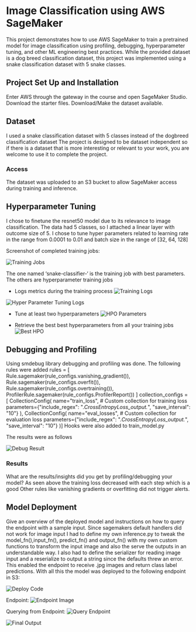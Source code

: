 # Image Classification using AWS SageMaker

This project demonstrates how to use AWS SageMaker to train a pretrained model for image classification using profiling, debugging, hyperparameter tuning, and other ML engineering best practices. While the provided dataset is a dog breed classification dataset, this project was implemented using a snake classification dataset with 5 snake classes.

## Project Set Up and Installation
Enter AWS through the gateway in the course and open SageMaker Studio. 
Download the starter files.
Download/Make the dataset available. 

## Dataset
I used a snake classification dataset with 5 classes instead of the dogbreed classification dataset
The project is designed to be dataset independent so if there is a dataset that is more interesting or relevant to your work, you are welcome to use it to complete the project.

### Access
The dataset was uploaded to an S3 bucket to allow SageMaker access during training and inference.

## Hyperparameter Tuning
I chose to finetune the resnet50 model due to its relevance to image classification. The data had 5 classes, so I attached a linear layer with outcome size of 5. I chose to tune hyper parameters related to learning rate in the range from 0.0001 to 0.01 and batch size in the range of [32, 64, 128]

Screenshot of completed training jobs:

![Training Jobs](./Output%20Images/Training%20Jobs.png)  

The one named ‘snake-classifier-‘ is the training job with best parameters. The others are hyperparameter training jobs

- Logs metrics during the training process
![Training Logs](./Output%20Images/Training%20Logs.png)  


![Hyper Parameter Tuning Logs](./Output%20Images/Logs%20Hyperparameter%20tuning.png) 
 
- Tune at least two hyperparameters
![HPO Parameters](./Output%20Images/HPO%20Ranges.png)  

- Retrieve the best best hyperparameters from all your training jobs
![Best HPO](./Output%20Images/Best%20HP.png)  


## Debugging and Profiling
Using smdebug library debugging and profiling was done. The following rules were added
rules = [
    Rule.sagemaker(rule_configs.vanishing_gradient()),
    Rule.sagemaker(rule_configs.overfit()),
    Rule.sagemaker(rule_configs.overtraining()),
    ProfilerRule.sagemaker(rule_configs.ProfilerReport())
]
collection_configs = [
    CollectionConfig(
        name="train_loss",  # Custom collection for training loss
        parameters={"include_regex": ".*CrossEntropyLoss_output.*", "save_interval": "10"}
    ),
    CollectionConfig(
        name="eval_losses",  # Custom collection for evaluation loss
        parameters={"include_regex": ".*CrossEntropyLoss_output.*", "save_interval": "10"}
    )]
Hooks were also added to train_model.py

The results were as follows

![Debug Result](./Output%20Images/Debug%20Training%20loss.png)

### Results
What are the results/insights did you get by profiling/debugging your model?
As seen above the training loss decreased with each step which is a good 
Other rules like vanishing gradients or overfitting did not trigger alerts.



## Model Deployment
Give an overview of the deployed model and instructions on how to query the endpoint with a sample input.
Since sagemakers default handlers did not work for image input I had to define my own inference.py to tweak the model_fn(),input_fn(), predict_fn() and output_fn() with my own custom functions to transform the input image and also the serve the outputs in an understandable way. I also had to define the serializer for reading image input and a reserialize to output a string since the defaults threw an error. This enabled the endpoint to receive .jpg images and return class label predictions. With all this the model was deployed to the following endpoint in S3:

![Deploy Code](./Output%20Images/Deploy.png)

Endpoint:
![Endpoint Image](./Output%20Images/Deployed%20Endpoint.png)

Querying from Endpoint:
![Query Endpoint](./Output%20Images/Deploy%20Query.png)

![Final Output](./Output%20Images/Deploy%20query%20op.png)

